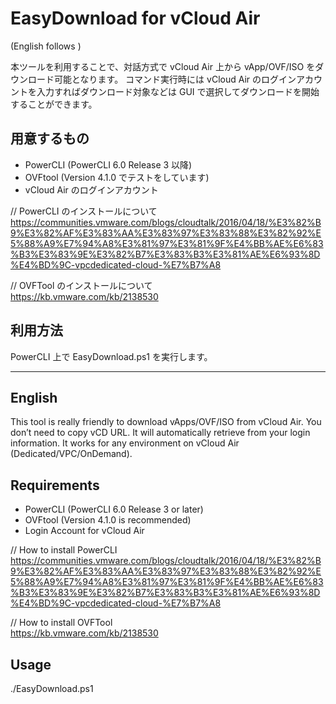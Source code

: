 # EasyDownload for vCloud Air
(English follows )

本ツールを利用することで、対話方式で vCloud Air 上から vApp/OVF/ISO をダウンロード可能となります。
コマンド実行時には vCloud Air のログインアカウントを入力すればダウンロード対象などは
GUI で選択してダウンロードを開始することができます。

## 用意するもの
- PowerCLI (PowerCLI 6.0 Release 3 以降)
- OVFtool (Version 4.1.0 でテストをしています)
- vCloud Air のログインアカウント 

// PowerCLI のインストールについて
https://communities.vmware.com/blogs/cloudtalk/2016/04/18/%E3%82%B9%E3%82%AF%E3%83%AA%E3%83%97%E3%83%88%E3%82%92%E5%88%A9%E7%94%A8%E3%81%97%E3%81%9F%E4%BB%AE%E6%83%B3%E3%83%9E%E3%82%B7%E3%83%B3%E3%81%AE%E6%93%8D%E4%BD%9C-vpcdedicated-cloud-%E7%B7%A8

// OVFTool のインストールについて  
https://kb.vmware.com/kb/2138530

## 利用方法
PowerCLI 上で EasyDownload.ps1 を実行します。

---------------------------------------
## English

This tool is really friendly to download vApps/OVF/ISO from vCloud Air.
You don’t need to copy vCD URL. It will automatically retrieve from your login information.
It works for any environment on vCloud Air (Dedicated/VPC/OnDemand).

## Requirements
- PowerCLI (PowerCLI 6.0 Release 3 or later)
- OVFtool (Version 4.1.0 is recommended)
- Login Account for vCloud Air

// How to install PowerCLI
https://communities.vmware.com/blogs/cloudtalk/2016/04/18/%E3%82%B9%E3%82%AF%E3%83%AA%E3%83%97%E3%83%88%E3%82%92%E5%88%A9%E7%94%A8%E3%81%97%E3%81%9F%E4%BB%AE%E6%83%B3%E3%83%9E%E3%82%B7%E3%83%B3%E3%81%AE%E6%93%8D%E4%BD%9C-vpcdedicated-cloud-%E7%B7%A8

// How to install OVFTool  
https://kb.vmware.com/kb/2138530

## Usage
./EasyDownload.ps1
